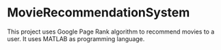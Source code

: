 # MovieRecommendationSystem
This project uses Google Page Rank algorithm to recommend movies to a user.
It uses MATLAB as programming language.
